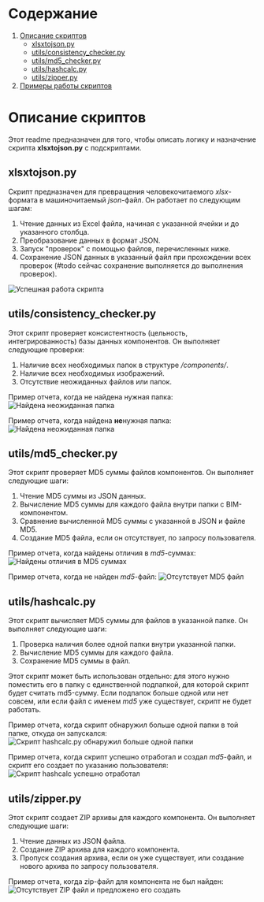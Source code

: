 # Содержание
1. [Описание скриптов](#описание-скриптов)
   - [xlsxtojson.py](#xlsxtojsonpy)
   - [utils/consistency_checker.py](#utilsconsistency_checkerpy)
   - [utils/md5_checker.py](#utilsmd5_checkerpy)
   - [utils/hashcalc.py](#utilshashcalcpy)
   - [utils/zipper.py](#utilszipperpy)
2. [Примеры работы скриптов](#примеры-работы-скриптов)

# Описание скриптов

Этот readme предназначен для того, чтобы описать логику и назначение скрипта **xlsxtojson.py** с подскриптами.

## **xlsxtojson.py**  
Скрипт предназначен для превращения человекочитаемого *xlsx*-формата в машиночитаемый *json*-файл. Он работает по следующим шагам:
1. Чтение данных из Excel файла, начиная с указанной ячейки и до указанного столбца.
2. Преобразование данных в формат JSON.
3. Запуск "проверок" с помощью файлов, перечисленных ниже.
3. Сохранение JSON данных в указанный файл при прохождении всех проверок (#todo сейчас сохранение выполняется до выполнения проверок).

![Успешная работа скрипта](xlsxtojson_nicework.png)

## **utils/consistency_checker.py**  
Этот скрипт проверяет консистентность (цельность, интегрированность) базы данных компонентов. Он выполняет следующие проверки:
1. Наличие всех необходимых папок в структуре */components/*.
2. Наличие всех необходимых изображений.
3. Отсутствие неожиданных файлов или папок.

Пример отчета, когда не найдена нужная папка:
![Найдена неожиданная папка](xlsxtojson_comp_miss.png)

Пример отчета, когда найдена **не**нужная папка:
![Найдена неожиданная папка](xlsxtojson_unexpected.png)

## **utils/md5_checker.py**  
Этот скрипт проверяет MD5 суммы файлов компонентов. Он выполняет следующие шаги:
1. Чтение MD5 суммы из JSON данных.
2. Вычисление MD5 суммы для каждого файла внутри папки с BIM-компонентом.
3. Сравнение вычисленной MD5 суммы с указанной в JSON и файле MD5.
4. Создание MD5 файла, если он отсутствует, по запросу пользователя.

Пример отчета, когда найдены отличия в *md5*-суммах:
![Найдены отличия в MD5 суммах](xlsxtojson_md5_diff.png)

Пример отчета, когда не найден *md5*-файл:
![Отсутствует MD5 файл](xlsxtojson_md5_miss.png)

## **utils/hashcalc.py**  
Этот скрипт вычисляет MD5 суммы для файлов в указанной папке. Он выполняет следующие шаги:
1. Проверка наличия более одной папки внутри указанной папки.
2. Вычисление MD5 суммы для каждого файла.
3. Сохранение MD5 суммы в файл.

Этот скрипт может быть использован отдельно: для этого нужно поместить его в папку с единственной подпапкой, для которой скрипт будет считать md5-сумму. Если подпапок больше одной или нет совсем, или если файл с именем *md5* уже существует, скрипт не будет работать.

Пример отчета, когда скрипт обнаружил больше одной папки в той папке, откуда он запускался:
![Скрипт hashcalc.py обнаружил больше одной папки](hashcalc_many_folders.png)

Пример отчета, когда скрипт успешно отработал и создал *md5*-файл, и скрипт его создает по указанию пользователя:
![Скрипт hashcalc успешно отработал](hashcalc_nicework.png)

## **utils/zipper.py**  
Этот скрипт создает ZIP архивы для каждого компонента. Он выполняет следующие шаги:
1. Чтение данных из JSON файла.
2. Создание ZIP архива для каждого компонента.
3. Пропуск создания архива, если он уже существует, или создание нового архива по запросу пользователя.

Пример отчета, когда zip-файл для компонента не был найден:
![Отсутствует ZIP файл и предложено его создать](xlsxtojson_create-zip.png)